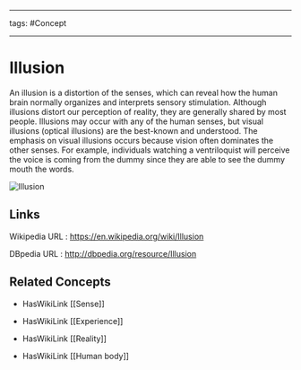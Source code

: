 




---

tags: #Concept

---
# Illusion


An illusion is a distortion of the senses, which can reveal how the human brain normally organizes and interprets sensory stimulation. Although illusions distort our perception of reality, they are generally shared by most people. Illusions may occur with any of the human senses, but visual illusions (optical illusions) are the best-known and understood. The emphasis on visual illusions occurs because vision often dominates the other senses. For example, individuals watching a ventriloquist will perceive the voice is coming from the dummy since they are able to see the dummy mouth the words.

![Illusion](http://commons.wikimedia.org/wiki/Special:FilePath/Checker_shadow_illusion.svg?width=300)


## Links


Wikipedia URL : https://en.wikipedia.org/wiki/Illusion

DBpedia URL : http://dbpedia.org/resource/Illusion


## Related Concepts


- HasWikiLink [[Sense]]

- HasWikiLink [[Experience]]

- HasWikiLink [[Reality]]

- HasWikiLink [[Human body]]